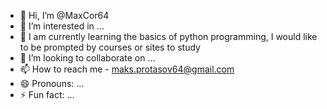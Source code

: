 - 👋 Hi, I’m @MaxCor64
- 👀 I’m interested in ...
- 🌱 I am currently learning the basics of python programming, I would like to be prompted by courses or sites to study
- 💞️ I’m looking to collaborate on ...
- 📫 How to reach me - maks.protasov64@gmail.com
- 😄 Pronouns: ...
- ⚡ Fun fact: ...

<!---
MaxCor64/MaxCor64 is a ✨ special ✨ repository because its `README.md` (this file) appears on your GitHub profile.
You can click the Preview link to take a look at your changes.
--->
